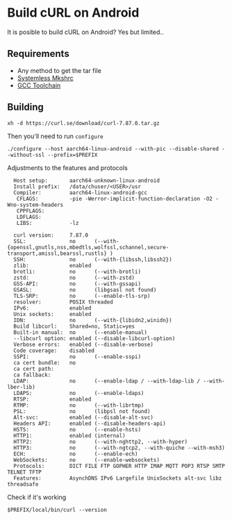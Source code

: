 # Build cURL on Android

It is posible to build cURL on Android? Yes but limited.. 

## Requirements

- Any method to get the tar file
- [Systemless Mkshrc](https://github.com/Magisk-Modules-Alt-Repo/mkshrc)
- [GCC Toolchain](https://github.com/Googlers-Repo/gcc)

## Building

```shell
xh -d https://curl.se/download/curl-7.87.0.tar.gz
```

Then you'll need to run `configure`

```shell
./configure --host aarch64-linux-android --with-pic --disable-shared --without-ssl --prefix=$PREFIX
```

Adjustments to the features and protocols

```
  Host setup:       aarch64-unknown-linux-android
  Install prefix:   /data/chuser/<USER>/usr
  Compiler:         aarch64-linux-android-gcc
   CFLAGS:          -pie -Werror-implicit-function-declaration -O2 -Wno-system-headers
   CPPFLAGS:
   LDFLAGS:
   LIBS:            -lz

  curl version:     7.87.0
  SSL:              no      (--with-{openssl,gnutls,nss,mbedtls,wolfssl,schannel,secure-transport,amissl,bearssl,rustls} )
  SSH:              no      (--with-{libssh,libssh2})
  zlib:             enabled
  brotli:           no      (--with-brotli)
  zstd:             no      (--with-zstd)
  GSS-API:          no      (--with-gssapi)
  GSASL:            no      (libgsasl not found)
  TLS-SRP:          no      (--enable-tls-srp)
  resolver:         POSIX threaded
  IPv6:             enabled
  Unix sockets:     enabled
  IDN:              no      (--with-{libidn2,winidn})
  Build libcurl:    Shared=no, Static=yes
  Built-in manual:  no      (--enable-manual)
  --libcurl option: enabled (--disable-libcurl-option)
  Verbose errors:   enabled (--disable-verbose)
  Code coverage:    disabled
  SSPI:             no      (--enable-sspi)
  ca cert bundle:   no
  ca cert path:
  ca fallback:
  LDAP:             no      (--enable-ldap / --with-ldap-lib / --with-lber-lib)
  LDAPS:            no      (--enable-ldaps)
  RTSP:             enabled
  RTMP:             no      (--with-librtmp)
  PSL:              no      (libpsl not found)
  Alt-svc:          enabled (--disable-alt-svc)
  Headers API:      enabled (--disable-headers-api)
  HSTS:             no      (--enable-hsts)
  HTTP1:            enabled (internal)
  HTTP2:            no      (--with-nghttp2, --with-hyper)
  HTTP3:            no      (--with-ngtcp2, --with-quiche --with-msh3)
  ECH:              no      (--enable-ech)
  WebSockets:       no      (--enable-websockets)
  Protocols:        DICT FILE FTP GOPHER HTTP IMAP MQTT POP3 RTSP SMTP TELNET TFTP
  Features:         AsynchDNS IPv6 Largefile UnixSockets alt-svc libz threadsafe
```

Check if it's working

```shell
$PREFIX/local/bin/curl --version
```